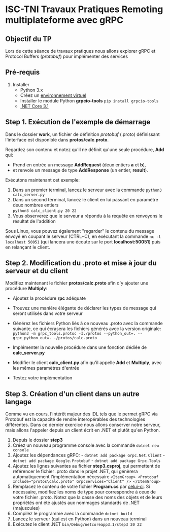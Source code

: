 # ISC-TNI Travaux Pratiques Remoting multiplateforme avec gRPC

## Objectif du TP
Lors de cette séance de travaux pratiques nous allons explorer gRPC et Protocol Buffers (*protobuf*) pour implémenter des services 

## Pré-requis
1. Installer
    - Python 3.x
    - Créez un [environnement virtuel](https://docs.python.org/3/tutorial/venv.html)
    - Installer le module Python **grpcio-tools**
      `pip install grpcio-tools`
    - [.NET Core 3.1](https://dotnet.microsoft.com/download/dotnet-core)

## Step 1. Exécution de l'exemple de démarrage
Dans le dossier **work**, un fichier de définition *protobuf* (.proto) définissant l'interface est disponible dans **protos/calc.proto**.

Regardez son contenu et notez qu'il ne définit qu'une seule procédure, **Add** qui:
  - Prend en entrée un message **AddRequest** (deux entiers **a** et **b**),
  - et renvoie un message de type **AddResponse** (un entier, **result**).

Exécutons maintenant cet exemple:
  1. Dans un premier terminal, lancez le serveur avec la commande   `python3 calc_server.py`
  2. Dans un second terminal, lancez le client en lui passant en paramètre deux nombres entiers  
  `python3 calc_client.py 20 22`
  3. Vous observerez que le serveur a répondu à la requête en renvoyons le résultat de l'addition

Sous Linux, vous pouvez également "regarder" le contenu du message envoyé en coupant le serveur (CTRL+C), en exécutant la commande `nc -l localhost 50051` (qui lancera une écoute sur le port **localhost:50051**) puis en relançant le client.

## Step 2. Modification du .proto et mise à jour du serveur et du client
Modifiez maintenant le fichier **protos/calc.proto** afin d'y ajouter une procédure **Multiply**:
  - Ajoutez la procédure **rpc** adéquate
  - Trouvez une manière élégante de déclarer les types de message qui seront utilisés dans votre serveur
  - Générez les fichiers Python liés à ce nouveau .proto avec la commande suivante, ce qui écrasera les fichiers générés avec la version originale: `python3 -m grpc_tools.protoc -I./protos --python_out=. --grpc_python_out=. ./protos/calc.proto`

  - Implémenter la nouvelle procédure dans une fonction dédiée de **calc_server.py**
  - Modifier le client **calc_client.py** afin qu'il appelle **Add** et **Multiply**, avec les mêmes paramètres d'entrée
  - Testez votre implémentation

## Step 3. Création d'un client dans un autre langage
Comme vu en cours, l'intérêt majeur des IDL tels que le permet gRPC via Protobuf est la capacité de rendre interopérables des technologies différentes. Dans ce dernier exercice nous allons conserver notre serveur, mais allons l'appeler depuis un client écrit en .NET et plutôt qu'en Python.

  1. Depuis le dossier **step3**
  2. Créez un nouveau programme console avec la commande `dotnet new console`
  3. Ajoutez les dépendances gRPC:
    - `dotnet add package Grpc.Net.Client`
    - `dotnet add package Google.Protobuf`
    - `dotnet add package Grpc.Tools`
  4. Ajoutez les lignes suivantes au fichier **step3.csproj**, qui permettent de référencer le fichier .proto dans le projet .NET, qui génèrera automatiquement l'implémentation nécessaire
    ```
      <ItemGroup>
        <Protobuf Include="protos\calc.proto" GrpcServices="Client" />
      </ItemGroup>
    ```
  5. Remplacez le contenu de votre fichier **Program.cs** par [celui-ci](step3/Program_reference.cs). Si nécessaire, modifiez les noms de type pour correspondre à ceux de votre fichier .proto.
  Notez que la casse des noms des objets et de leurs propriétés ont été ajustés aux nommages standards de .NET (majuscules)
  6. Compilez le programme avec la commande `dotnet build`
  7. Lancez le serveur (qui est en Python) dans un nouveau terminal
  8. Exécutez le client .NET `bin/Debug/netcoreapp3.1/step3 20 22`